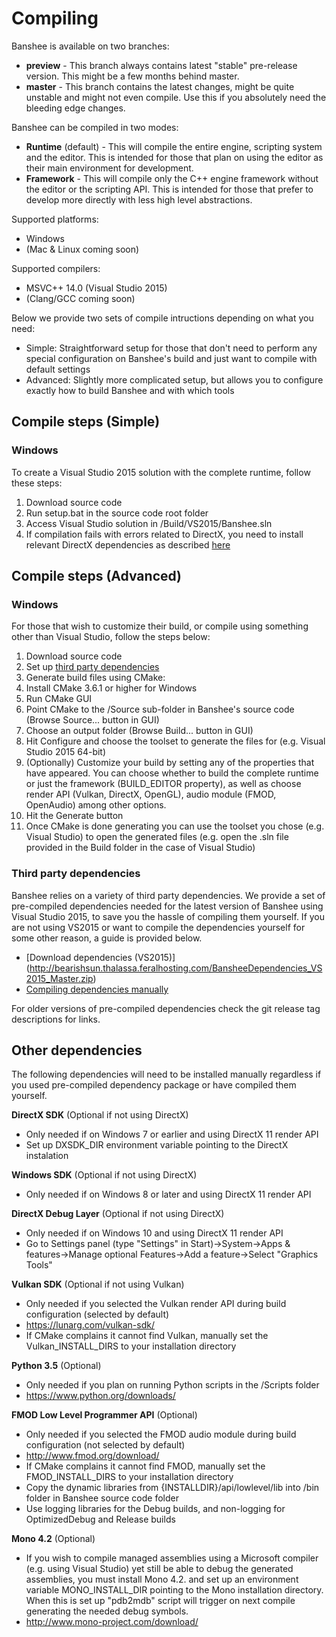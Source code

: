 # Compiling

Banshee is available on two branches:
 - **preview** - This branch always contains latest "stable" pre-release version. This might be a few months behind master.
 - **master** - This branch contains the latest changes, might be quite unstable and might not even compile. Use this if you absolutely need the bleeding edge changes.
 
Banshee can be compiled in two modes:
 - **Runtime** (default) - This will compile the entire engine, scripting system and the editor. This is intended for those that plan on using the editor as their main environment for development.
 - **Framework** - This will compile only the C++ engine framework without the editor or the scripting API. This is intended for those that prefer to develop more directly with less high level abstractions.
 
Supported platforms:
 - Windows
 - (Mac & Linux coming soon)

Supported compilers:
 - MSVC++ 14.0 (Visual Studio 2015)
 - (Clang/GCC coming soon)
 
Below we provide two sets of compile intructions depending on what you need:
 - Simple: Straightforward setup for those that don't need to perform any special configuration on Banshee's build and just want to compile with default settings
 - Advanced: Slightly more complicated setup, but allows you to configure exactly how to build Banshee and with which tools 
 
## Compile steps (Simple)

### Windows

To create a Visual Studio 2015 solution with the complete runtime, follow these steps:
 1. Download source code
 2. Run setup.bat in the source code root folder
 3. Access Visual Studio solution in /Build/VS2015/Banshee.sln
 4. If compilation fails with errors related to DirectX, you need to install relevant DirectX dependencies as described [here](#otherDeps) 

## Compile steps (Advanced)

### Windows

For those that wish to customize their build, or compile using something other than Visual Studio, follow the steps below:
 1. Download source code
 2. Set up [third party dependencies](#dependencies)
 3. Generate build files using CMake:
  1. Install CMake 3.6.1 or higher for Windows
  2. Run CMake GUI
  3. Point CMake to the /Source sub-folder in Banshee's source code (Browse Source... button in GUI)
  4. Choose an output folder (Browse Build... button in GUI)
  5. Hit Configure and choose the toolset to generate the files for (e.g. Visual Studio 2015 64-bit)
  6. (Optionally) Customize your build by setting any of the properties that have appeared. You can choose whether to build the complete runtime or just the framework (BUILD_EDITOR property), as well as choose render API (Vulkan, DirectX, OpenGL), audio module (FMOD, OpenAudio) among other options.
  7. Hit the Generate button
 4. Once CMake is done generating you can use the toolset you chose (e.g. Visual Studio) to open the generated files (e.g. open the .sln file provided in the Build folder in the case of Visual Studio)

### <a name="dependencies"></a>Third party dependencies
Banshee relies on a variety of third party dependencies. We provide a set of pre-compiled dependencies needed for the latest version of Banshee using Visual Studio 2015, to save you the hassle of compiling them yourself. If you are not using VS2015 or want to compile the dependencies yourself for some other reason, a guide is provided below.

 * [Download dependencies (VS2015)] (http://bearishsun.thalassa.feralhosting.com/BansheeDependencies_VS2015_Master.zip)
 * [Compiling dependencies manually](dependencies.md)
 
For older versions of pre-compiled dependencies check the git release tag descriptions for links.

## <a name="otherDeps"></a>Other dependencies
The following dependencies will need to be installed manually regardless if you used pre-compiled dependency package or have compiled them yourself.

**DirectX SDK** (Optional if not using DirectX)
 - Only needed if on Windows 7 or earlier and using DirectX 11 render API
 - Set up DXSDK_DIR environment variable pointing to the DirectX instalation
 
**Windows SDK** (Optional if not using DirectX)
 - Only needed if on Windows 8 or later and using DirectX 11 render API
 
**DirectX Debug Layer** (Optional if not using DirectX)
 - Only needed if on Windows 10 and using DirectX 11 render API
 - Go to Settings panel (type "Settings" in Start)->System->Apps & features->Manage optional Features->Add a feature->Select "Graphics Tools"
 
**Vulkan SDK** (Optional if not using Vulkan) 
 - Only needed if you selected the Vulkan render API during build configuration (selected by default)
 - https://lunarg.com/vulkan-sdk/
 - If CMake complains it cannot find Vulkan, manually set the Vulkan_INSTALL_DIRS to your installation directory
 
**Python 3.5** (Optional)
 - Only needed if you plan on running Python scripts in the /Scripts folder
 - https://www.python.org/downloads/

**FMOD Low Level Programmer API** (Optional)
 - Only needed if you selected the FMOD audio module during build configuration (not selected by default)
 - http://www.fmod.org/download/
 - If CMake complains it cannot find FMOD, manually set the FMOD_INSTALL_DIRS to your installation directory 
 - Copy the dynamic libraries from {INSTALLDIR}/api/lowlevel/lib into /bin folder in Banshee source code folder
  - Use logging libraries for the Debug builds, and non-logging for OptimizedDebug and Release builds
  
**Mono 4.2** (Optional)
 - If you wish to compile managed assemblies using a Microsoft compiler (e.g. using Visual Studio) yet still be able to debug the generated assemblies, you must install Mono 4.2. and set up an environment variable MONO_INSTALL_DIR pointing to the Mono installation directory. When this is set up "pdb2mdb" script will trigger on next compile generating the needed debug symbols.
 - http://www.mono-project.com/download/